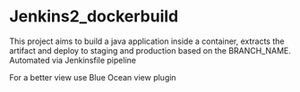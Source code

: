 # Jenkins2_dockerbuild
This project aims to build a java application inside a container, extracts the artifact and deploy to staging and production based on the BRANCH_NAME. Automated via Jenkinsfile pipeline

For a better view use Blue Ocean view plugin
